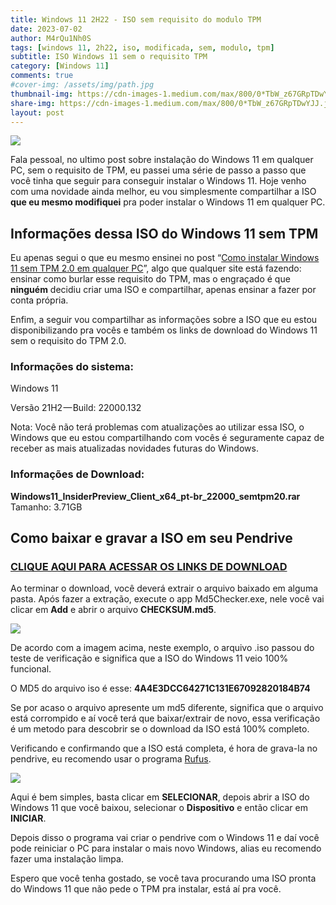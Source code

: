 ```yaml
---
title: Windows 11 2H22 - ISO sem requisito do modulo TPM
date: 2023-07-02
author: M4rQu1Nh0S
tags: [windows 11, 2h22, iso, modificada, sem, modulo, tpm]
subtitle: ISO Windows 11 sem o requisito TPM
category: [Windows 11]
comments: true
#cover-img: /assets/img/path.jpg
thumbnail-img: https://cdn-images-1.medium.com/max/800/0*TbW_z67GRpTDwYJJ.jpg
share-img: https://cdn-images-1.medium.com/max/800/0*TbW_z67GRpTDwYJJ.jpg
layout: post
---
```


![](https://cdn-images-1.medium.com/max/800/0*TbW_z67GRpTDwYJJ.jpg)

Fala pessoal, no ultimo post sobre instalação do Windows 11 em qualquer PC, sem o requisito de TPM, eu passei uma série de passo a passo que você tinha que seguir para conseguir instalar o Windows 11. Hoje venho com uma novidade ainda melhor, eu vou simplesmente compartilhar a ISO **que eu mesmo modifiquei** pra poder instalar o Windows 11 em qualquer PC.

## Informações dessa ISO do Windows 11 sem TPM

Eu apenas segui o que eu mesmo ensinei no post “[Como instalar Windows 11 sem TPM 2.0 em qualquer PC](https://marcosfs93.blogspot.com/2023/03/como-instalar-windows-11-sem-tpm-20-em.html)”, algo que qualquer site está fazendo: ensinar como burlar esse requisito do TPM, mas o engraçado é que **ninguém** decidiu criar uma ISO e compartilhar, apenas ensinar a fazer por conta própria.

Enfim, a seguir vou compartilhar as informações sobre a ISO que eu estou disponibilizando pra vocês e também os links de download do Windows 11 sem o requisito do TPM 2.0.

### Informações do sistema:

Windows 11

Versão 21H2 — Build: 22000.132

Nota: Você não terá problemas com atualizações ao utilizar essa ISO, o Windows que eu estou compartilhando com vocês é seguramente capaz de receber as mais atualizadas novidades futuras do Windows.

### Informações de Download:

**Windows11_InsiderPreview_Client_x64_pt-br_22000_semtpm20.rar**
Tamanho: 3.71GB

## Como baixar e gravar a ISO em seu Pendrive

### [CLIQUE AQUI PARA ACESSAR OS LINKS DE DOWNLOAD](https://downloads-mrcs.blogspot.com/p/link-de-download-da-iso-do-windows-11.html)

Ao terminar o download, você deverá extrair o arquivo baixado em alguma pasta. Após fazer a extração, execute o app Md5Checker.exe, nele você vai clicar em **Add** e abrir o arquivo **CHECKSUM.md5**.

![](https://cdn-images-1.medium.com/max/800/0*Blqyk2yHWlEnPVIu.png)

De acordo com a imagem acima, neste exemplo, o arquivo .iso passou do teste de verificação e significa que a ISO do Windows 11 veio 100% funcional.

O MD5 do arquivo iso é esse: **4A4E3DCC64271C131E67092820184B74**

Se por acaso o arquivo apresente um md5 diferente, significa que o arquivo está corrompido e aí você terá que baixar/extrair de novo, essa verificação é um metodo para descobrir se o download da ISO está 100% completo.

Verificando e confirmando que a ISO está completa, é hora de grava-la no pendrive, eu recomendo usar o programa [Rufus](https://rufus.ie/pt_BR/).

![](https://cdn-images-1.medium.com/max/800/1*d-PqughTatmyINcB2xRU4A.png)

Aqui é bem simples, basta clicar em **SELECIONAR**, depois abrir a ISO do Windows 11 que você baixou, selecionar o **Dispositivo** e então clicar em **INICIAR**.

Depois disso o programa vai criar o pendrive com o Windows 11 e daí você pode reiniciar o PC para instalar o mais novo Windows, alias eu recomendo fazer uma instalação limpa.

Espero que você tenha gostado, se você tava procurando uma ISO pronta do Windows 11 que não pede o TPM pra instalar, está aí pra você.
